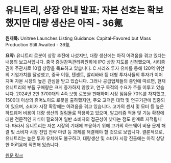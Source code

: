 # 유니트리, 상장 안내 발표: 자본 선호는 확보했지만 대량 생산은 아직 - 36氪

**원제목:** Unitree Launches Listing Guidance: Capital-Favored but Mass Production Still Awaited - 36氪

**요약:** 유니트리 로봇이 상장 추진에 나섰지만, 대량 생산에는 아직 어려움을 겪고 있다는 내용의 보고서입니다.  중국 증권감독관리위원회에 IPO 상장 지도를 신청했으며, 시티증권이 주관사로 10월 상장을 목표하고 있습니다.  C 시리즈 투자 유치를 통해 120억 위안의 기업가치를 달성했고, 중국 이동, 텐센트, 알리바바 등 대형 투자사들의 투자가 이어지며 자본 시장의 높은 관심을 받고 있습니다. 그러나 공급업체들의 증언에 따르면,  현재 유니트리의 부품 구매량은 크게 증가하지 않았고, 연구 목적의 수요가 주를 이루고 있습니다.  2024년 2만 3700대의 4족 보행 로봇을 판매하며 시장 점유율 70%를 차지했고,  1500대 이상의 휴머노이드 로봇을 출하했지만,  주요 고객은 대학 및 연구기관에 집중되어 있으며, 소비자 시장 확장에는 어려움을 겪고 있습니다.  고가의 센서 및 모터 등 높은 하드웨어 비용이 대량 생산의 걸림돌로 작용하고 있으며,  알고리즘 적용 및 기능 확장에 대한 전문적인 지식이 필요하여 일반 소비자의 접근성이 낮다는 점도 한계로 지적됩니다. 따라서 유니트리는 자본 시장의 기대에 부응하기 위해 고가의 하드웨어 비용 문제 해결 및 소비자 시장 진입 전략 마련 등 과제를 해결해야 할 것으로 보입니다.  결론적으로, 유니트리는 높은 투자 유치에도 불구하고, 대량생산 및 소비자 시장 진출에는 아직 상당한 어려움에 직면해 있습니다.

[원문 링크](https://eu.36kr.com/en/p/3391427190900869)
